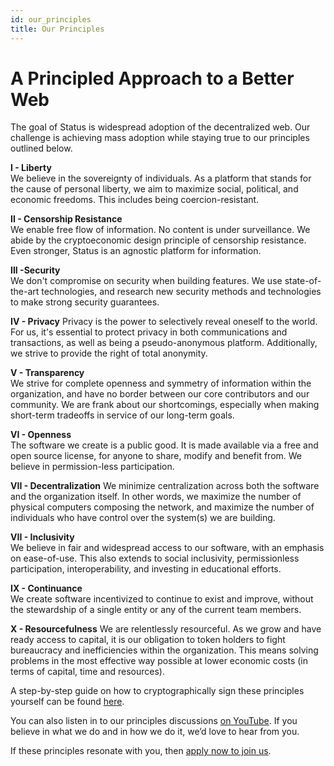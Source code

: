 ```yaml
---
id: our_principles
title: Our Principles
---
```


# A Principled Approach to a Better Web

The goal of Status is widespread adoption of the decentralized web. Our challenge is achieving mass adoption while staying true to our principles outlined below.  

**I - Liberty**  
We believe in the sovereignty of individuals. As a platform that stands for the cause of personal liberty, we aim to maximize social, political, and economic freedoms. This includes being coercion-resistant.  

**II - Censorship Resistance**  
We enable free flow of information. No content is under surveillance. We abide by the cryptoeconomic design principle of censorship resistance. Even stronger, Status is an agnostic platform for information.  

**III -Security**  
We don't compromise on security when building features. We use state-of-the-art technologies, and research new security methods and technologies to make strong security guarantees.  

**IV - Privacy** 
Privacy is the power to selectively reveal oneself to the world. For us, it's essential to protect privacy in both communications and transactions, as well as being a pseudo-anonymous platform. Additionally, we strive to provide the right of total anonymity.  

**V - Transparency**  
We strive for complete openness and symmetry of information within the organization, and have no border between our core contributors and our community. We are frank about our shortcomings, especially when making short-term tradeoffs in service of our long-term goals.  

**VI - Openness**  
The software we create is a public good. It is made available via a free and open source license, for anyone to share, modify and benefit from. We believe in permission-less participation.  

**VII - Decentralization** 
We minimize centralization across both the software and the organization itself. In other words, we maximize the number of physical computers composing the network, and maximize the number of individuals who have control over the system(s) we are building.  

**VII - Inclusivity**  
We believe in fair and widespread access to our software, with an emphasis on ease-of-use. This also extends to social inclusivity, permissionless participation, interoperability, and investing in educational efforts.  

**IX - Continuance**  
We create software incentivized to continue to exist and improve, without the stewardship of a single entity or any of the current team members.  

**X - Resourcefulness**
We are relentlessly resourceful. As we grow and have ready access to capital, it is our obligation to token holders to fight bureaucracy and inefficiencies within the organization. This means solving problems in the most effective way possible at lower economic costs (in terms of capital, time and resources).  

A step-by-step guide on how to cryptographically sign these principles yourself can be found [here](https://discuss.status.im/t/principles-how-to-sign-them-cryptographically/293).

You can also listen in to our principles discussions [on YouTube](https://www.youtube.com/watch?v=18HwQkLWqL4&list=PLbrz7IuP1hriACSQ7furdCUFkcSAJ68F4). If you believe in what we do and in how we do it, we’d love to hear from you. 

If these principles resonate with you, then [apply now to join us](open_positions.html).

